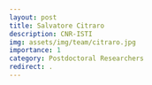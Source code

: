```yaml
---
layout: post
title: Salvatore Citraro
description: CNR-ISTI
img: assets/img/team/citraro.jpg
importance: 1
category: Postdoctoral Researchers
redirect: .
---
```

